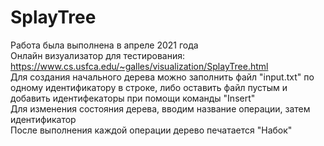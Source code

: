 # SplayTree
Работа была выполнена в апреле 2021 года <br>
Онлайн визуализатор для тестирования: https://www.cs.usfca.edu/~galles/visualization/SplayTree.html <br>
Для создания начального дерева можно заполнить файл "input.txt" по одному идентификатору в строке, либо оставить файл пустым и добавить идентифекаторы при помощи команды "Insert"<br>
Для изменения состояния дерева, вводим название операции, затем идентификатор<br>
После выполнения каждой операции дерево печатается "Набок"

